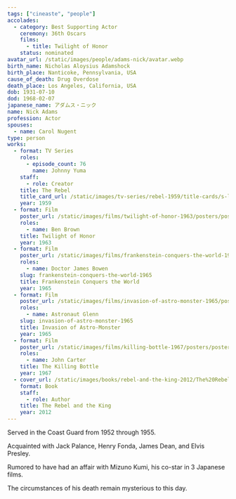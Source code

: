 ```yaml
---
tags: ["cineaste", "people"]
accolades:
  - category: Best Supporting Actor
    ceremony: 36th Oscars
    films:
      - title: Twilight of Honor
    status: nominated
avatar_url: /static/images/people/adams-nick/avatar.webp
birth_name: Nicholas Aloysius Adamshock
birth_place: Nanticoke, Pennsylvania, USA
cause_of_death: Drug Overdose
death_place: Los Angeles, California, USA
dob: 1931-07-10
dod: 1968-02-07
japanese_name: アダムス・ニック
name: Nick Adams
profession: Actor
spouses:
  - name: Carol Nugent
type: person
works:
  - format: TV Series
    roles:
      - episode_count: 76
        name: Johnny Yuma
    staff:
      - role: Creator
    title: The Rebel
    title_card_url: /static/images/tv-series/rebel-1959/title-cards/s-l1200.webp
    year: 1959
  - format: Film
    poster_url: /static/images/films/twilight-of-honor-1963/posters/poster.webp
    roles:
      - name: Ben Brown
    title: Twilight of Honor
    year: 1963
  - format: Film
    poster_url: /static/images/films/frankenstein-conquers-the-world-1965/posters/poster.webp
    roles:
      - name: Doctor James Bowen
    slug: frankenstein-conquers-the-world-1965
    title: Frankenstein Conquers the World
    year: 1965
  - format: Film
    poster_url: /static/images/films/invasion-of-astro-monster-1965/posters/poster.webp
    roles:
      - name: Astronaut Glenn
    slug: invasion-of-astro-monster-1965
    title: Invasion of Astro-Monster
    year: 1965
  - format: Film
    poster_url: /static/images/films/killing-bottle-1967/posters/poster.webp
    roles:
      - name: John Carter
    title: The Killing Bottle
    year: 1967
  - cover_url: /static/images/books/rebel-and-the-king-2012/The%20Rebel%20and%20the%20King.webp
    format: Book
    staff:
      - role: Author
    title: The Rebel and the King
    year: 2012
---
```


Served in the Coast Guard from 1952 through 1955.

Acquainted with Jack Palance, Henry Fonda, James Dean, and Elvis Presley.

Rumored to have had an affair with Mizuno Kumi, his co-star in 3 Japanese films.

The circumstances of his death remain mysterious to this day.
